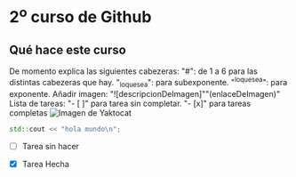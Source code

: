 # 2<sup>o</sup> curso de Github
## Qué hace este curso
De momento explica las siguientes cabezeras: 
"#": de 1 a 6 para las distintas cabezeras que hay. 
"<sub>loquesea</sub>": para subexponente.
"<sup>loquesea</sup>": para exponente.
Añadir imagen: "![descripcionDeImagen]""(enlaceDeImagen)"
Lista de tareas: "- [ ]" para tarea sin completar. "- [x]" para tareas completas
![Imagen de Yaktocat](https://octodex.github.com/images/yaktocat.png)
``` c++
std::cout << "hola mundo\n";
```
- [ ] Tarea sin hacer
- [x] Tarea Hecha


